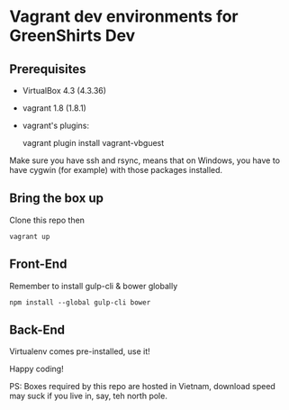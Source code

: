 # Vagrant dev environments for GreenShirts Dev

## Prerequisites

- VirtualBox 4.3 (4.3.36)
- vagrant 1.8 (1.8.1)
- vagrant's plugins:

	vagrant plugin install vagrant-vbguest

Make sure you have ssh and rsync, means that on Windows, you have to have cygwin (for example) with those packages installed.

## Bring the box up

Clone this repo then

	vagrant up

## Front-End

Remember to install gulp-cli & bower globally

	npm install --global gulp-cli bower

## Back-End

Virtualenv comes pre-installed, use it!

Happy coding!

PS: Boxes required by this repo are hosted in Vietnam, download speed may suck if you live in, say, teh north pole.

